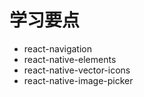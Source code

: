 # 学习要点

- react-navigation
- react-native-elements
- react-native-vector-icons
- react-native-image-picker
